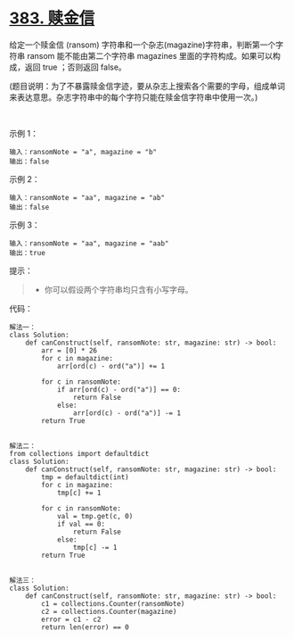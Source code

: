 # [383. 赎金信](https://leetcode-cn.com/problems/ransom-note/)
给定一个赎金信 (ransom) 字符串和一个杂志(magazine)字符串，判断第一个字符串 ransom 能不能由第二个字符串 magazines 里面的字符构成。如果可以构成，返回 true ；否则返回 false。

(题目说明：为了不暴露赎金信字迹，要从杂志上搜索各个需要的字母，组成单词来表达意思。杂志字符串中的每个字符只能在赎金信字符串中使用一次。)

 

示例 1：
```
输入：ransomNote = "a", magazine = "b"
输出：false
```
示例 2：
```
输入：ransomNote = "aa", magazine = "ab"
输出：false
```
示例 3：
```
输入：ransomNote = "aa", magazine = "aab"
输出：true
```

提示：

>- 你可以假设两个字符串均只含有小写字母。

代码：
```python3
解法一：
class Solution:
    def canConstruct(self, ransomNote: str, magazine: str) -> bool:
        arr = [0] * 26
        for c in magazine:
            arr[ord(c) - ord("a")] += 1

        for c in ransomNote:
            if arr[ord(c) - ord("a")] == 0:
                return False
            else:
                arr[ord(c) - ord("a")] -= 1
        return True


解法二：
from collections import defaultdict
class Solution:
    def canConstruct(self, ransomNote: str, magazine: str) -> bool:
        tmp = defaultdict(int)
        for c in magazine:
            tmp[c] += 1
        
        for c in ransomNote:
            val = tmp.get(c, 0)
            if val == 0:
                return False
            else:
                tmp[c] -= 1
        return True


解法三：
class Solution:
    def canConstruct(self, ransomNote: str, magazine: str) -> bool:
        c1 = collections.Counter(ransomNote)
        c2 = collections.Counter(magazine)
        error = c1 - c2
        return len(error) == 0

```